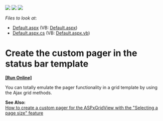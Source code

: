 <!-- default badges list -->
![](https://img.shields.io/endpoint?url=https://codecentral.devexpress.com/api/v1/VersionRange/128537139/13.1.4%2B)
[![](https://img.shields.io/badge/Open_in_DevExpress_Support_Center-FF7200?style=flat-square&logo=DevExpress&logoColor=white)](https://supportcenter.devexpress.com/ticket/details/E358)
[![](https://img.shields.io/badge/📖_How_to_use_DevExpress_Examples-e9f6fc?style=flat-square)](https://docs.devexpress.com/GeneralInformation/403183)
<!-- default badges end -->
<!-- default file list -->
*Files to look at*:

* [Default.aspx](./CS/WebSite/Default.aspx) (VB: [Default.aspx](./VB/WebSite/Default.aspx))
* [Default.aspx.cs](./CS/WebSite/Default.aspx.cs) (VB: [Default.aspx.vb](./VB/WebSite/Default.aspx.vb))
<!-- default file list end -->
# Create the custom pager in the status bar template
<!-- run online -->
**[[Run Online]](https://codecentral.devexpress.com/e358/)**
<!-- run online end -->


<p>You can totally emulate the pager functionality in a grid template by using the Ajax grid methods.</p><p><strong>See Also:</strong><br />
<a href="https://www.devexpress.com/Support/Center/p/E1738">How to create a custom pager for the ASPxGridView with the "Selecting a page size" feature</a></p>

<br/>


